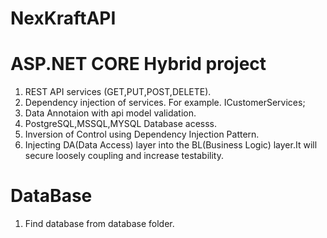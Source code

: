 # NexKraftAPI
# ASP.NET CORE Hybrid project
1. REST API services (GET,PUT,POST,DELETE).
2. Dependency injection of services. For example. ICustomerServices;
3. Data Annotaion with api model validation.
4. PostgreSQL,MSSQL,MYSQL Database acesss. 
5. Inversion of Control using Dependency Injection Pattern.
6. Injecting DA(Data Access) layer into the BL(Business Logic) layer.It will secure loosely coupling and increase testability.

# DataBase
1. Find database from database folder.

